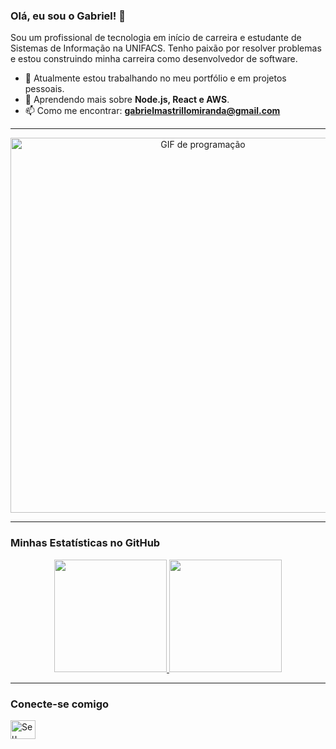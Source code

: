 ### Olá, eu sou o Gabriel! 👋

<p align="left"> 
  Sou um profissional de tecnologia em início de carreira e estudante de Sistemas de Informação na UNIFACS. Tenho paixão por resolver problemas e estou construindo minha carreira como desenvolvedor de software.
</p>

- 🔭 Atualmente estou trabalhando no meu portfólio e em projetos pessoais.
- 🌱 Aprendendo mais sobre **Node.js, React e AWS**.
- 📫 Como me encontrar: **gabrielmastrillomiranda@gmail.com**

---

<p align="center">
  <img src="https://media.giphy.com/media/v1.Y2lkPTc5MGI3NjExdG9uY25zY2V4emY5ZWRuY3k4b3F3d3h5eW1tM201d2V0enFhaG16eSZlcD12MV9pbnRlcm5hbF9naWZfYnlfaWQmY3Q9Zw/qgQUggAC3Pfv687qPC/giphy.gif" alt="GIF de programação" width="600"/>
</p>

---

### Minhas Estatísticas no GitHub

<p align="center">
  <a href="https://github.com/gmastrillo">
    <img height="180em" src="https://github-readme-stats.vercel.app/api?username=gmastrillo&show_icons=true&theme=dracula&include_all_commits=true&count_private=true"/>
    <img height="180em" src="https://github-readme-stats.vercel.app/api/top-langs/?username=gmastrillo&layout=compact&langs_count=7&theme=dracula"/>
  </a>
</p>

---

### Conecte-se comigo

<p align="left">
<a href="URL_DO_SEU_LINKEDIN_AQUI" target="_blank"><img align="center" src="https://raw.githubusercontent.com/rahuldkjain/github-profile-readme-generator/master/src/images/icons/Social/linked-in-alt.svg" alt="Seu LinkedIn" height="30" width="40" /></a>
</p>
